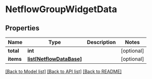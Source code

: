 # NetflowGroupWidgetData

## Properties
Name | Type | Description | Notes
------------ | ------------- | ------------- | -------------
**total** | **int** |  | [optional] 
**items** | [**list[NetflowDataBase]**](NetflowDataBase.md) |  | [optional] 

[[Back to Model list]](../README.md#documentation-for-models) [[Back to API list]](../README.md#documentation-for-api-endpoints) [[Back to README]](../README.md)


